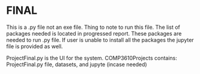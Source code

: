 # FINAL
This is a .py file not an exe file.
Thing to note to run this file.
The list of packages needed is located in progressed report. These packages are needed to run .py file. If user is unable to install all the packages the jupyter file is provided as well. 

ProjectFinal.py is the UI for the system. 
COMP3610Projects contains: ProjectFinal.py file, datasets, and jupyte (incase needed) 
